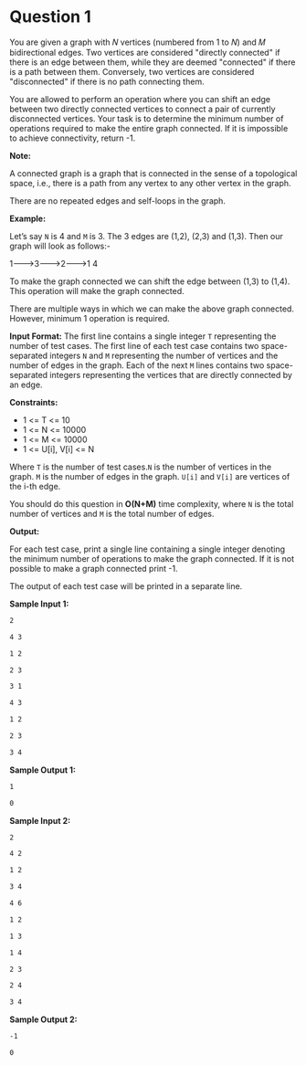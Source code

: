 # Question 1

You are given a graph with 𝑁 vertices (numbered from 1 to 𝑁) and 𝑀 bidirectional edges. Two vertices are considered "directly connected" if there is an edge between them, while they are deemed "connected" if there is a path between them. Conversely, two vertices are considered "disconnected" if there is no path connecting them.

You are allowed to perform an operation where you can shift an edge between two directly connected vertices to connect a pair of currently disconnected vertices. Your task is to determine the minimum number of operations required to make the entire graph connected. If it is impossible to achieve connectivity, return -1.

**Note:**

A connected graph is a graph that is connected in the sense of a topological space, i.e., there is a path from any vertex to any other vertex in the graph.

There are no repeated edges and self-loops in the graph.

**Example:**

Let’s say `N` is 4 and `M` is 3. The 3 edges are (1,2), (2,3) and (1,3). Then our graph will look as follows:-

1--->3--->2--->1 4

To make the graph connected we can shift the edge between (1,3) to (1,4). This operation will make the graph connected.

There are multiple ways in which we can make the above graph connected. However, minimum 1 operation is required.

**Input Format:** The first line contains a single integer `T` representing the number of test cases. The first line of each test case contains two space-separated integers `N` and `M` representing the number of vertices and the number of edges in the graph. Each of the next `M` lines contains two space-separated integers representing the vertices that are directly connected by an edge.

**Constraints:**

- 1 <= T <= 10
- 1 <= N <= 10000
- 1 <= M <= 10000
- 1 <= U[i], V[i] <= N

Where `T` is the number of test cases.`N` is the number of vertices in the graph. `M` is the number of edges in the graph. `U[i]` and `V[i]` are vertices of the i-th edge.

You should do this question in **O(N+M)** time complexity, where `N` is the total number of vertices and `M` is the total number of edges.

**Output:**

For each test case, print a single line containing a single integer denoting the minimum number of operations to make the graph connected. If it is not possible to make a graph connected print -1.

The output of each test case will be printed in a separate line.

**Sample Input 1:**

```bash
2

4 3

1 2

2 3

3 1

4 3

1 2

2 3

3 4
```

**Sample Output 1:**

```bash
1

0
```

**Sample Input 2:**

```bash
2

4 2

1 2

3 4

4 6

1 2

1 3

1 4

2 3

2 4

3 4
```

**Sample Output 2:**

```bash
-1

0
```
